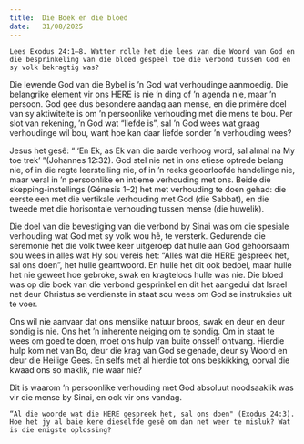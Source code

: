 ```yaml
---
title:  Die Boek en die bloed
date:   31/08/2025
---
```


`Lees Exodus 24:1–8. Watter rolle het die lees van die Woord van God en die besprinkeling van die bloed gespeel toe die verbond tussen God en sy volk bekragtig was?`

Die lewende God van die Bybel is ’n God wat verhoudinge aanmoedig. Die belangrike element vir ons HERE is nie ’n ding of ’n agenda nie, maar ’n persoon. God gee dus besondere aandag aan mense, en die primêre doel van sy aktiwiteite is om ’n persoonlike verhouding met die mens te bou. Per slot van rekening, ’n God wat “liefde is”, sal ’n God wees wat graag verhoudinge wil bou, want hoe kan daar liefde sonder ’n verhouding wees?

Jesus het gesê: “ ‘En Ek, as Ek van die aarde verhoog word, sal almal na My toe trek’ ”(Johannes 12:32). God stel nie net in ons etiese optrede belang nie, of in die regte leerstelling nie, of in ’n reeks geoorloofde handelinge nie, maar veral in ’n persoonlike en intieme verhouding met ons. Beide die skepping-instellings (Génesis 1–2) het met verhouding te doen gehad: die eerste een met die vertikale verhouding met God (die Sabbat), en die tweede met die horisontale verhouding tussen mense (die huwelik).

Die doel van die bevestiging van die verbond by Sinai was om die spesiale verhouding wat God met sy volk wou hê, te versterk. Gedurende die seremonie het die volk twee keer uitgeroep dat hulle aan God gehoorsaam sou wees in alles wat Hy sou vereis het: “Alles wat die HERE gespreek het, sal ons doen”, het hulle geantwoord. En hulle het dit ook bedoel, maar hulle het nie geweet hoe gebroke, swak en kragteloos hulle was nie. Die bloed was op die boek van die verbond gesprinkel en dit het aangedui dat Israel net deur Christus se verdienste in staat sou wees om God se instruksies uit te voer.

Ons wil nie aanvaar dat ons menslike natuur broos, swak en deur en deur sondig is nie. Ons het ’n inherente neiging om te sondig. Om in staat te wees om goed te doen, moet ons hulp van buite onsself ontvang. Hierdie hulp kom net van Bo, deur die krag van God se genade, deur sy Woord en deur die Heilige Gees. En selfs met al hierdie tot ons beskikking, oorval die kwaad ons so maklik, nie waar nie?

Dit is waarom ’n persoonlike verhouding met God absoluut noodsaaklik was vir die mense by Sinai, en ook vir ons vandag.

`“Al die woorde wat die HERE gespreek het, sal ons doen" (Exodus 24:3). Hoe het jy al baie kere dieselfde gesê om dan net weer te misluk? Wat is die enigste oplossing?`